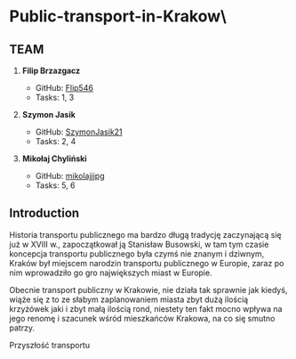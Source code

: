 # Public-transport-in-Krakow\

## TEAM

1. **Filip Brzazgacz**  
   - GitHub: [Flip546](https://github.com/Flip546)  
   - Tasks: 1, 3

2. **Szymon Jasik**  
   - GitHub: [SzymonJasik21](https://github.com/SzymonJasik21)  
   - Tasks: 2, 4

3. **Mikołaj Chyliński**  
   - GitHub: [mikolajjjpg](https://github.com/mikolajjpg)  
   - Tasks: 5, 6

## Introduction

Historia transportu publicznego ma bardzo długą tradycję zaczynającą się już w XVIII w., zapoczątkował ją Stanisław Busowski, w tam tym czasie koncepcja transportu publicznego była czymś nie znanym i dziwnym, Kraków był miejscem narodzin transportu publicznego w Europie, zaraz po nim wprowadziło go gro największych miast w Europie.

Obecnie transport publiczny w Krakowie, nie działa tak sprawnie jak kiedyś, wiąże się z to ze słabym zaplanowaniem miasta zbyt dużą ilością krzyżówek jaki i zbyt małą ilością rond, niestety ten fakt mocno wpływa na jego renomę i szacunek wśród mieszkańców Krakowa, na co się smutno patrzy.

Przyszłość transportu

